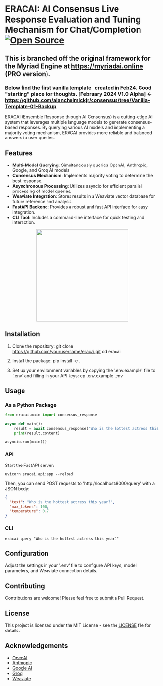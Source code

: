 # ERACAI: AI Consensus Live Response Evaluation and Tuning Mechanism for Chat/Completion [![Open Source](https://badges.frapsoft.com/os/v1/open-source.png?v=103)]()
## This is branched off the original framework for the Myriad Engine at https://myriadai.online (PRO version). 
### Below find the first vanilla template I created in Feb24.  Good "starting" place for thoughts. [February 2024 V1.0 Alpha] <- https://github.com/alanchelmickjr/consensus/tree/Vanilla-Template-01-Backup

ERACAI (Ensemble Response through AI Consensus) is a cutting-edge AI system that leverages multiple language models to generate consensus-based responses. By querying various AI models and implementing a majority voting mechanism, ERACAI provides more reliable and balanced answers to user queries.

## Features

- **Multi-Model Querying**: Simultaneously queries OpenAI, Anthropic, Google, and Groq AI models.
- **Consensus Mechanism**: Implements majority voting to determine the best response.
- **Asynchronous Processing**: Utilizes asyncio for efficient parallel processing of model queries.
- **Weaviate Integration**: Stores results in a Weaviate vector database for future reference and analysis.
- **FastAPI Backend**: Provides a robust and fast API interface for easy integration.
- **CLI Tool**: Includes a command-line interface for quick testing and interaction.
  
<div style="width: 300px; max-width: 100%; margin: 0 auto; text-align: center;">
  <img src="https://gp8lfrj7ia0anqai.public.blob.vercel-storage.com/image-1725433942975-ApEAC4QKtJaPz3Trq4tQx35GgdL5In.jpg" 
       style="width: 300px; max-width: 100%; height: auto; display: block;">
</div>

## Installation

1. Clone the repository:
   git clone https://github.com/yourusername/eracai.git cd eracai

2. Install the package:
   pip install -e .

3. Set up your environment variables by copying the '.env.example' file to '.env' and filling in your API keys:
   cp .env.example .env

## Usage

### As a Python Package

```python
from eracai.main import consensus_response

async def main():
    result = await consensus_response("Who is the hottest actress this year?")
    print(result.content)

asyncio.run(main())
```

### API

Start the FastAPI server:

```
uvicorn eracai.api:app --reload
```

Then, you can send POST requests to 'http://localhost:8000/query' with a JSON body:

```json
{
  "text": "Who is the hottest actress this year?",
  "max_tokens": 100,
  "temperature": 0.7
}
```

### CLI

```
eracai query "Who is the hottest actress this year?"
```

## Configuration

Adjust the settings in your '.env' file to configure API keys, model parameters, and Weaviate connection details.

## Contributing

Contributions are welcome! Please feel free to submit a Pull Request.

## License

This project is licensed under the MIT License - see the [LICENSE](LICENSE) file for details.

## Acknowledgements

- [OpenAI](https://www.openai.com/)
- [Anthropic](https://www.anthropic.com/)
- [Google AI](https://ai.google/)
- [Groq](https://groq.com/)
- [Weaviate](https://weaviate.io/)

